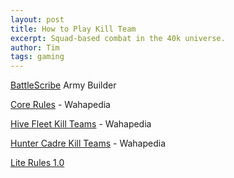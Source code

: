 ```yaml
---
layout: post
title: How to Play Kill Team
excerpt: Squad-based combat in the 40k universe.
author: Tim
tags: gaming
---
```


[BattleScribe](https://battlescribe.net/) Army Builder  

[Core Rules](https://wahapedia.ru/kill-team2/the-rules/core-rules/) - Wahapedia

[Hive Fleet Kill Teams](https://wahapedia.ru/kill-team2/kill-teams/hive-fleet/) - Wahapedia

[Hunter Cadre Kill Teams](https://wahapedia.ru/kill-team2/kill-teams/hunter-cadre/) - Wahapedia

[Lite Rules 1.0](/papers/KillTeam.pdf)

